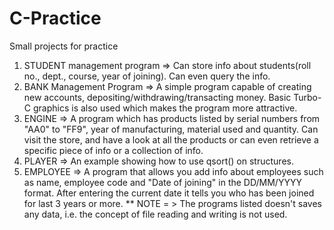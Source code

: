 # C-Practice
Small projects for practice
1. STUDENT management program => Can store info about students(roll no., dept., course, year of joining). Can even query the info.
2. BANK Management Program => A simple program capable of creating new accounts, depositing/withdrawing/transacting money. Basic Turbo-C graphics is also used which makes the program more attractive.
3. ENGINE => A program which has products listed by serial numbers from "AA0" to "FF9", year of manufacturing, material used and quantity. Can visit the store, and have a look at all the products or can even retrieve a specific piece of info or a collection of info.
4. PLAYER => An example showing how to use qsort() on structures.
5. EMPLOYEE => A program that allows you add info about employees such as name, employee code and "Date of joining" in the DD/MM/YYYY format. After entering the current date it tells you who has been joined for last 3 years or more.
** NOTE = > The programs listed doesn't saves any data, i.e. the concept of file reading and writing is not used.
